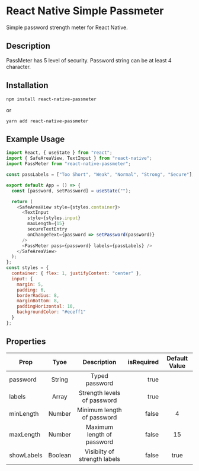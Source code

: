 # React Native Simple Passmeter

Simple password strength meter for React Native.

## Description

PassMeter has 5 level of security. Password string can be at least 4 character.

## Installation

```
npm install react-native-passmeter
```

or

```
yarn add react-native-passmeter
```

## Example Usage

```javascript
import React, { useState } from "react";
import { SafeAreaView, TextInput } from "react-native";
import PassMeter from "react-native-passmeter";

const passLabels = ["Too Short", "Weak", "Normal", "Strong", "Secure"];

export default App = () => {
  const [password, setPassword] = useState("");

  return (
    <SafeAreaView style={styles.container}>
      <TextInput
        style={styles.input}
        maxLength={15}
        secureTextEntry
        onChangeText={password => setPassword(password)}
      />
      <PassMeter pass={password} labels={passLabels} />
    </SafeAreaView>
  );
};
const styles = {
  container: { flex: 1, justifyContent: "center" },
  input: {
    margin: 5,
    padding: 6,
    borderRadius: 8,
    marginBottom: 8,
    paddingHorizontal: 10,
    backgroundColor: "#eceff1"
  }
};
```

## Properties

| Prop       |  Tyoe   |         Description          | isRequired | Default Value |
| ---------- | :-----: | :--------------------------: | ---------: | :-----------: |
| password   | String  |        Typed password        |       true |               |
| labels     |  Array  | Strength levels of password  |       true |               |
| minLength  | Number  |  Minimum length of password  |      false |       4       |
| maxLength  | Number  |  Maximum length of password  |      false |      15       |
| showLabels | Boolean | Visibilty of strength labels |      false |     true      |
